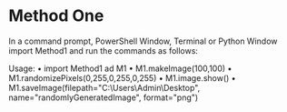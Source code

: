 # Method One

In a command prompt, PowerShell Window, Terminal or Python Window import Method1 and run the commands as follows:

Usage:
• import Method1 ad M1
• M1.makeImage(100,100)
• M1.randomizePixels(0,255,0,255,0,255)
• M1.image.show()
• M1.saveImage(filepath="C:\\Users\\Admin\\Desktop", name="randomlyGeneratedImage", format="png")
